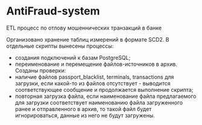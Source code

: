 # AntiFraud-system
ETL процесс по отлову мошеннических транзакций  в банке

Организовано хранение таблиц измерений в формате SCD2.
В отдельные скрипты вынесены процессы:
  - создания подключений к базам PostgreSQL;
  - переименование и перемещение файлов-источников в архив.
Созданы проверки:
  - наличие файлов passport_blacklist, terminals, transactions для загрузки, если какой-то из файлов отсутствует - выводится соответствующее 	сообщение и продолжается выполнение скрипта;
  - повторная загрузка файла, если наименование файла предлагаемого для загрузки соответствует наименованию файла загруженного ранее и отправленного в архив, то такой файл будет игнорироваться, данные из него не будут загружены.  
